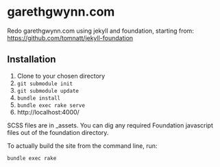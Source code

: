 garethgwynn.com
=================

Redo garethgwynn.com using jekyll and foundation, starting from:
https://github.com/tomnatt/jekyll-foundation

Installation
------------

1. Clone to your chosen directory
1. `git submodule init`
1. `git submodule update`
1. `bundle install`
1. `bundle exec rake serve`
1. http://localhost:4000/

SCSS files are in _assets. You can dig any required Foundation javascript files out of the foundation directory.

To actually build the site from the command line, run:

```bundle exec rake```
